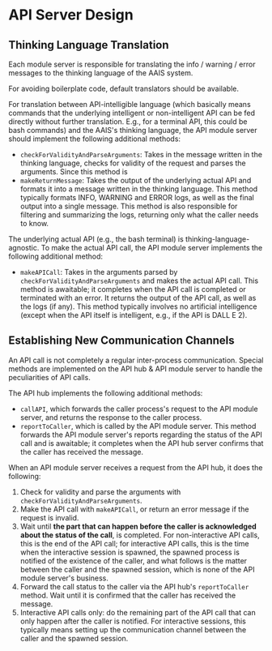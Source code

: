 # API Server Design

## Thinking Language Translation

Each module server is responsible for translating the info / warning /
error messages to the thinking language of the AAIS system.

For avoiding boilerplate code, default translators should be available.

For translation between API-intelligible language (which basically
means commands that the underlying intelligent or non-intelligent API
can be fed directly without further translation. E.g., for a
terminal API, this could be bash commands) and the AAIS's
thinking language, the API module server should implement the
following additional methods:

- `checkForValidityAndParseArguments`: Takes in the message
written in the thinking language, checks for validity of the
request and parses the arguments. Since this method is
- `makeReturnMessage`: Takes the output of the underlying
actual API and formats it into a message written in the
thinking language. This method typically formats INFO, WARNING and
ERROR logs, as well as the final output into a single message. This
method is also responsible for filtering and summarizing the logs,
returning only what the caller needs to know.

The underlying actual API (e.g., the bash terminal) is
thinking-language-agnostic. To make the actual API call,
the API module server implements the following additional method:

- `makeAPICall`: Takes in the arguments parsed by `checkForValidityAndParseArguments`
and makes the actual API call. This method is awaitable; it
completes when the API call is completed or terminated with an error.
It returns the output of the API call, as well as the logs (if any).
This method typically involves no artificial intelligence (except
when the API itself is intelligent, e.g., if the API is DALL E 2).

## Establishing New Communication Channels

An API call is not completely a regular inter-process communication.
Special methods are implemented on the API hub & API module server
to handle the peculiarities of API calls.

The API hub implements the following additional methods:
- `callAPI`, which forwards the caller process's request to the
API module server, and returns the response to the caller process.
- `reportToCaller`, which is called by the API module server.
This method forwards the API module server's reports regarding
the status of the API call and is awaitable; it completes when
the API hub server confirms that the caller has received the
message.

When an API module server receives a request from the API hub,
it does the following:

1. Check for validity and parse the arguments with `checkForValidityAndParseArguments`.
2. Make the API call with `makeAPICall`, or return an error message
if the request is invalid.
3. Wait until **the part that can happen before the caller is
acknowledged about the status of the call**, is completed. For non-interactive
API calls, this is the end of the API call; for interactive
API calls, this is the time when the interactive session is spawned,
the spawned process is notified of the existence of the caller,
and what follows is the matter between the caller and the spawned
session, which is none of the API module server's business.
4. Forward the call status to the caller via the API hub's
`reportToCaller` method. Wait until it is confirmed that
the caller has received the message.
5. Interactive API calls only: do the remaining part of the API call
that can only happen after the caller is notified. For interactive
sessions, this typically means setting up the communication channel
between the caller and the spawned session.
